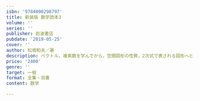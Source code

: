 ```yaml
---
isbn: '9784000298797'
title: 新装版 数学読本3
volume: ''
series: ''
publisher: 岩波書店
pubdate: '2019-05-25'
cover: ''
author: 松坂和夫／著
description: ベクトル，複素数を学んでから，空間図形の性質，2次式で表される図形へと進み，数列に入る．
price: '2400'
genre: ''
target: 一般
format: 全集・双書
content: 数学

---
```

